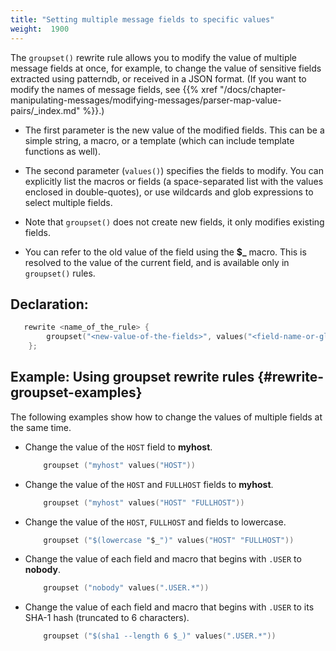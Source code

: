 ```yaml
---
title: "Setting multiple message fields to specific values"
weight:  1900
---
```

<!-- DISCLAIMER: This file is based on the syslog-ng Open Source Edition documentation https://github.com/balabit/syslog-ng-ose-guides/commit/2f4a52ee61d1ea9ad27cb4f3168b95408fddfdf2 and is used under the terms of The syslog-ng Open Source Edition Documentation License. The file has been modified by Axoflow. -->

The `groupset()` rewrite rule allows you to modify the value of multiple message fields at once, for example, to change the value of sensitive fields extracted using patterndb, or received in a JSON format. (If you want to modify the names of message fields, see {{% xref "/docs/chapter-manipulating-messages/modifying-messages/parser-map-value-pairs/_index.md" %}}.)

  - The first parameter is the new value of the modified fields. This can be a simple string, a macro, or a template (which can include template functions as well).

  - The second parameter (`values()`) specifies the fields to modify. You can explicitly list the macros or fields (a space-separated list with the values enclosed in double-quotes), or use wildcards and glob expressions to select multiple fields.

  - Note that `groupset()` does not create new fields, it only modifies existing fields.

  - You can refer to the old value of the field using the **$_** macro. This is resolved to the value of the current field, and is available only in `groupset()` rules.


## Declaration:

```c
   rewrite <name_of_the_rule> {
        groupset("<new-value-of-the-fields>", values("<field-name-or-glob>" ["<another-field-name-or-glob>"]));
    };
```



## Example: Using groupset rewrite rules {#rewrite-groupset-examples}

The following examples show how to change the values of multiple fields at the same time.

  - Change the value of the `HOST` field to **myhost**.
    
    ```c
        groupset ("myhost" values("HOST"))
    
    ```

  - Change the value of the `HOST` and `FULLHOST` fields to **myhost**.
    
    ```c
        groupset ("myhost" values("HOST" "FULLHOST"))
    
    ```

  - Change the value of the `HOST`, `FULLHOST` and fields to lowercase.
    
    ```c
        groupset ("$(lowercase "$_")" values("HOST" "FULLHOST"))
    
    ```

  - Change the value of each field and macro that begins with `.USER` to **nobody**.
    
    ```c
        groupset ("nobody" values(".USER.*"))
    
    ```

  - Change the value of each field and macro that begins with `.USER` to its SHA-1 hash (truncated to 6 characters).
    
    ```c
        groupset ("$(sha1 --length 6 $_)" values(".USER.*"))
    
    ```


